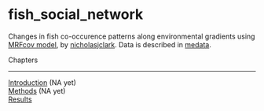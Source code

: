 # fish_social_network

Changes in fish co-occurence patterns along environmental gradients using [MRFcov model](https://github.com/nicholasjclark/MRFcov), by [nicholasjclark](https://github.com/nicholasjclark).
Data is described in [medata](https://shirasal.github.io/medata/index.html).

Chapters
********************
<a href="introduction.html">Introduction</a> (NA yet)  
<a href="methods.html">Methods</a> (NA yet)  
<a href="results.html">Results</a>  
